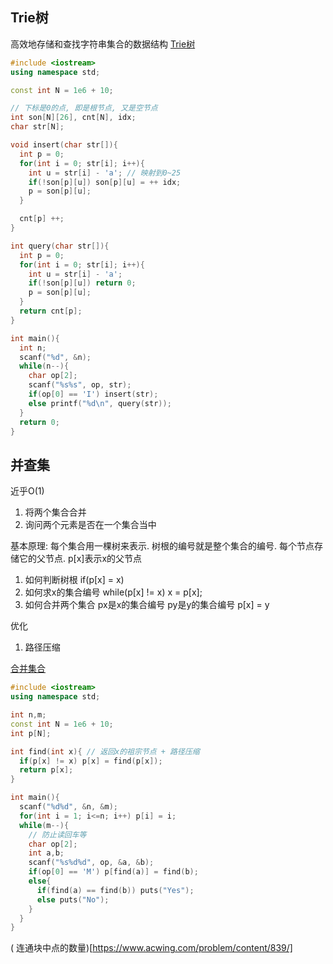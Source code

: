 ## Trie树
高效地存储和查找字符串集合的数据结构
[Trie树](https://www.acwing.com/problem/content/837/)
``` C++
#include <iostream>
using namespace std;

const int N = 1e6 + 10;

// 下标是0的点, 即是根节点, 又是空节点
int son[N][26], cnt[N], idx;
char str[N];

void insert(char str[]){
  int p = 0;
  for(int i = 0; str[i]; i++){
    int u = str[i] - 'a'; // 映射到0~25
    if(!son[p][u]) son[p][u] = ++ idx;
    p = son[p][u];
  }

  cnt[p] ++;
}

int query(char str[]){
  int p = 0;
  for(int i = 0; str[i]; i++){
    int u = str[i] - 'a';
    if(!son[p][u]) return 0;
    p = son[p][u];
  }
  return cnt[p];
}

int main(){
  int n;
  scanf("%d", &n);
  while(n--){
    char op[2];
    scanf("%s%s", op, str);
    if(op[0] == 'I') insert(str);
    else printf("%d\n", query(str));
  }
  return 0;
}
```

## 并查集
近乎O(1)
1. 将两个集合合并
2. 询问两个元素是否在一个集合当中

基本原理: 每个集合用一棵树来表示. 树根的编号就是整个集合的编号. 每个节点存储它的父节点. p[x]表示x的父节点  

1. 如何判断树根
if(p[x] = x)
2. 如何求x的集合编号
while(p[x] != x) x = p[x];
3. 如何合并两个集合
px是x的集合编号 py是y的集合编号 
p[x] = y

优化
1. 路径压缩

[合并集合](https://www.acwing.com/problem/content/838/)
``` C++
#include <iostream>
using namespace std;

int n,m;
const int N = 1e6 + 10;
int p[N];

int find(int x){ // 返回x的祖宗节点 + 路径压缩
  if(p[x] != x) p[x] = find(p[x]);
  return p[x];
}

int main(){
  scanf("%d%d", &n, &m);
  for(int i = 1; i<=n; i++) p[i] = i;
  while(m--){
    // 防止读回车等
    char op[2];
    int a,b;
    scanf("%s%d%d", op, &a, &b);
    if(op[0] == 'M') p[find(a)] = find(b);
    else{
      if(find(a) == find(b)) puts("Yes");
      else puts("No");
    }
  }
}
```
( 连通块中点的数量)[https://www.acwing.com/problem/content/839/]

